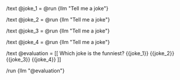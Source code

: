 /text @joke_1 = @run {llm "Tell me a joke"}

/text @joke_2 = @run {llm "Tell me a joke"}

/text @joke_3 = @run {llm "Tell me a joke"}

/text @joke_4 = @run {llm "Tell me a joke"}

/text @evaluation = [[
Which joke is the funniest?
    {{joke_1}}
    {{joke_2}}
    {{joke_3}}
    {{joke_4}}
]]

/run {llm "@evaluation"}